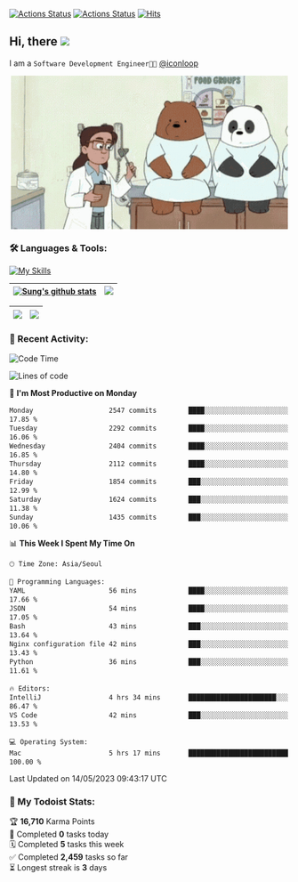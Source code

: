 
[![Actions Status](https://github.com/ddok2/ddok2/workflows/Todoist%20Readme/badge.svg)](https://github.com/ddok2/ddok2/actions)
[![Actions Status](https://github.com/ddok2/ddok2/workflows/wakatime-stats/badge.svg)](https://github.com/ddok2/ddok2/actions)
[![Hits](https://hits.seeyoufarm.com/api/count/incr/badge.svg?url=https%3A%2F%2Fgithub.com%2Fddok2&count_bg=%23FF9595&title_bg=%23555555&icon=github.svg&icon_color=%23FFFFFF&title=hits&edge_flat=false)](https://hits.seeyoufarm.com)

<!-- ![visitors](https://visitor-badge.laobi.icu/badge?page_id=ddok2.ddok2) -->
## Hi, there <img src="https://raw.githubusercontent.com/MartinHeinz/MartinHeinz/master/wave.gif" width="3%">

I am a `Software Development Engineer🧑‍💻` [@iconloop](https://github.com/iconloop)


<p align="center">
    <img align="center" alt="GIF" src="img/debugging.gif" />
</p>


### 🛠 Languages & Tools:

[![My Skills](https://skillicons.dev/icons?i=go,js,ts,py,express,react,svelte,jquery,pug,mongodb,mysql,redis,aws,docker,kubernetes)](https://skillicons.dev)


| <a href="https://github-readme-stats.vercel.app/api?username=ddok2&show_icons=true&include_all_commits=true&count_private=true&theme=buefy&hide_border=true"><img align="center" src="https://github-readme-stats.vercel.app/api?username=ddok2&show_icons=true&include_all_commits=true&count_private=true&theme=buefy&hide_border=true" alt="Sung's github stats" /></a> | <a href="https://github.com/ddok2"><img src="http://github-readme-streak-stats.herokuapp.com?user=ddok2&hide_border=true" /></a> |
| ------------- |------------- |


| <a href="https://github.com/ddok2"><img align="center" src="https://github-readme-stats.vercel.app/api/top-langs/?username=ddok2&theme=buefy&hide=html,css&hide_border=true" /></a> | <a href="https://github.com/ddok2"><img align="center" src="https://activity-graph.herokuapp.com/graph?username=ddok2&theme=github&hide_border=true" height="250" /></a> |
| ------------- |--------------------------------------------------------------------------------------------------------------------------------------------------------------------------|


<!-- <details open>
    <summary>📈 My GitHub Stats</summary>
    <p align="center">
        <a href="https://github.com/ddok2">
            <img align="center" src="https://github-readme-stats.vercel.app/api?username=ddok2&show_icons=true&include_all_commits=true&count_private=true&theme=buefy&hide_border=true" alt="Sung's github stats" />
        </a>
    </p>
</details>
<details>
    <summary>💬 Top Languages</summary>
    <p align="center"> 
        <a href="https://github.com/ddok2">
            <img align="center" src="https://github-readme-stats.vercel.app/api/top-langs/?username=ddok2&layout=compact&theme=buefy&hide=html,css&hide_border=true" />
        </a>
    </p>
</details> -->


### 🌈 Recent Activity:
<!--START_SECTION:waka-->
![Code Time](http://img.shields.io/badge/Code%20Time-2%2C067%20hrs%2022%20mins-blue)

![Lines of code](https://img.shields.io/badge/From%20Hello%20World%20I%27ve%20Written-11.5%20million%20lines%20of%20code-blue)

📅 **I'm Most Productive on Monday** 

```text
Monday                   2547 commits        ████░░░░░░░░░░░░░░░░░░░░░   17.85 % 
Tuesday                  2292 commits        ████░░░░░░░░░░░░░░░░░░░░░   16.06 % 
Wednesday                2404 commits        ████░░░░░░░░░░░░░░░░░░░░░   16.85 % 
Thursday                 2112 commits        ████░░░░░░░░░░░░░░░░░░░░░   14.80 % 
Friday                   1854 commits        ███░░░░░░░░░░░░░░░░░░░░░░   12.99 % 
Saturday                 1624 commits        ███░░░░░░░░░░░░░░░░░░░░░░   11.38 % 
Sunday                   1435 commits        ███░░░░░░░░░░░░░░░░░░░░░░   10.06 % 
```


📊 **This Week I Spent My Time On** 

```text
🕑︎ Time Zone: Asia/Seoul

💬 Programming Languages: 
YAML                     56 mins             ████░░░░░░░░░░░░░░░░░░░░░   17.66 % 
JSON                     54 mins             ████░░░░░░░░░░░░░░░░░░░░░   17.05 % 
Bash                     43 mins             ███░░░░░░░░░░░░░░░░░░░░░░   13.64 % 
Nginx configuration file 42 mins             ███░░░░░░░░░░░░░░░░░░░░░░   13.43 % 
Python                   36 mins             ███░░░░░░░░░░░░░░░░░░░░░░   11.61 % 

🔥 Editors: 
IntelliJ                 4 hrs 34 mins       ██████████████████████░░░   86.47 % 
VS Code                  42 mins             ███░░░░░░░░░░░░░░░░░░░░░░   13.53 % 

💻 Operating System: 
Mac                      5 hrs 17 mins       █████████████████████████   100.00 % 
```


 Last Updated on 14/05/2023 09:43:17 UTC
<!--END_SECTION:waka-->

### 🚧 My Todoist Stats:
<!-- TODO-IST:START -->
🏆  **16,710** Karma Points           
🌸  Completed **0** tasks today           
🗓  Completed **5** tasks this week           
✅  Completed **2,459** tasks so far           
⏳  Longest streak is **3** days
<!-- TODO-IST:END -->

